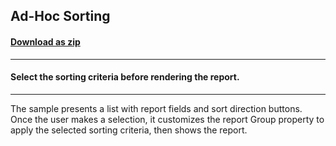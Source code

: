 ## Ad-Hoc Sorting
#### [Download as zip](https://grapecity.github.io/DownGit/#/home?url=https://github.com/GrapeCity/ComponentOne-WinForms-Samples/tree/master/NetFramework\Reports\C1Report.WPF\CS\AdHocSorting)
____
#### Select the sorting criteria before rendering the report.
____
The sample presents a list with report fields and sort direction buttons. Once the user makes a selection, it customizes the report Group property to apply the selected sorting criteria, then shows the report. 